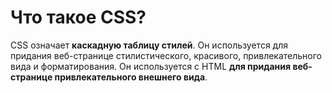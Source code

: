 Что такое CSS?
=====================

CSS означает **каскадную таблицу стилей**. Он используется для придания веб-странице стилистического, красивого, привлекательного вида и форматирования. Он используется с HTML **для придания веб-странице привлекательного внешнего вида**.
